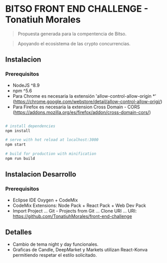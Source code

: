 # BITSO FRONT END CHALLENGE - Tonatiuh Morales

> Propuesta generada para la compentencia de Bitso.

> Apoyando el ecosistema de las crypto concurrencias. 

## Instalacion

### Prerequisitos

- NodeJS ^8.9
- npm ^5.6
- Para Chrome es necesaria la extensión 'allow-control-allow-origin *' (https://chrome.google.com/webstore/detail/allow-control-allow-origi/)
- Para Firefox es necesaria la extension Cross Domain - CORS (https://addons.mozilla.org/es/firefox/addon/cross-domain-cors/)



``` bash

# install dependencies
npm install

# serve with hot reload at localhost:3000
npm start

# build for production with minification
npm run build

```

## Instalacion Desarrollo

### Prerequisitos

- Eclipse IDE Oxygen + CodeMix
- CodeMix Extensions: Node Pack + React Pack + Web Dev Pack
- Import Project ... Git - Projects from Git ... Clone URI ... URI: https://github.com/TonatiuhMorales/front-end-challenge


## Detalles

+ Cambio de tema night y day funcionales.
+ Graficas de Candle, DeepMarket y Markets utilizan React-Konva permitiendo respetar el estilo solicitado. 



